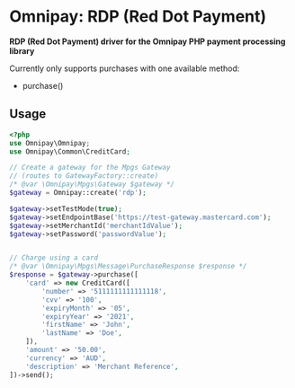 # Omnipay: RDP (Red Dot Payment)

**RDP (Red Dot Payment) driver for the Omnipay PHP payment processing library**

Currently only supports purchases with one available method:

- purchase()

## Usage

```php
<?php
use Omnipay\Omnipay;
use Omnipay\Common\CreditCard;

// Create a gateway for the Mpgs Gateway
// (routes to GatewayFactory::create)
/* @var \Omnipay\Mpgs\Gateway $gateway */
$gateway = Omnipay::create('rdp');

$gateway->setTestMode(true);
$gateway->setEndpointBase('https://test-gateway.mastercard.com');
$gateway->setMerchantId('merchantIdValue');
$gateway->setPassword('passwordValue');


// Charge using a card
/* @var \Omnipay\Mpgs\Message\PurchaseResponse $response */
$response = $gateway->purchase([
    'card' => new CreditCard([
        'number' => '5111111111111118',
        'cvv' => '100',
        'expiryMonth' => '05',
        'expiryYear' => '2021',
        'firstName' => 'John',
        'lastName' => 'Doe',
    ]),
    'amount' => '50.00',
    'currency' => 'AUD',
    'description' => 'Merchant Reference',
])->send();
```
